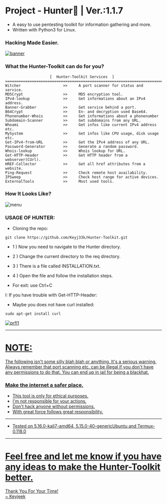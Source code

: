 # Project - Hunter:snake: | Ver.:1.1.7

- A easy to use pentesting toolkit for information gathering and more.
- Written with Python3 for Linux.

### Hacking Made Easier.

<a href="https://github.com/Keyj33k/Hunter/archive/refs/heads/main.zip"><img src="https://github.com/Keyj33k/Hunter-Toolkit/blob/main/imgs/HunteR(2).png?raw=true" alt="banner"/></a>

### What the Hunter-Toolkit can do for you?
```
                    [  Hunter-Toolkit Services  ]   
==========================================================================
Witcher                   >>     A port scanner for status and service.
MD5Crypt                  >>     MD5 encryption tool.
IPv4-lookup               >>     Get informations about an IPv4 address.
Banner-Grabber            >>     Get service behind a port.
B64Crypt                  >>     En- and decryption used Base64.
Phonenumber-Whois         >>     Get informations about a phonenumber
Subdomain-Scanner         >>     Get subdomains from any URL.
Whoami                    >>     Get infos like current IPv4 address etc.
MySystem                  >>     Get infos like CPU usage, disk usage etc.
Get-IPv4-from-URL         >>     Get the IPv4 address of any URL.
Password-Generator        >>     Generate a random password.
Whois-lookup              >>     Whois lookup for URL.
Get-HTTP-Header           >>     Get HTTP header from a webserver(CUrl).
HREF-Collector            >>     Get all href attributes from a website.
Ping-Request              >>     Check remote host availability.
IPSweep                   >>     Check host range for active devices.
ExternalTools             >>     Most used tools.
```
### How It Looks Like?
![menu](https://github.com/Keyj33k/Hunter-Toolkit/blob/main/imgs/menu.png?raw=true)

### USAGE OF HUNTER:

- Cloning the repo:
```
git clone https://github.com/Keyj33k/Hunter-Toolkit.git
```
- 1 )  Now you need to navigate to the Hunter directory.
- 2 )  Change the current directory to the req directory.
- 3 )  There is a file called INSTALLATION.txt.
- 4 )  Open the file and follow the installation steps.

- For exit: use Ctrl+C

I: If you have trouble with Get-HTTP-Header: 
- Maybe you does not have curl installed:
```
sudo apt-get install curl
```


<div id="profile">
  <a href="https://www.python.org/">
    <img src="https://github.com/Keyj33k/profiles/blob/main/profile/pypy.jpeg?raw=true" alt="prfl1"/>
    
---

# NOTE:
The following isn't some silly blah blah or anything. It's a serious warning.
Always remember that port scanning etc. can be illegal if you don't have any
permissions to do that. You can end up in jail for being a blackhat.
    
### Make the internet a safer place.
    
    
- This tool is only for ethical purposes. 
- I'm not responsible for your actions. 
- Don't hack anyone without permissions.
- With great force follows great responsibility.

---
  
- Tested on 5.16.0-kali7-amd64, 5.15.0-40-genericUbuntu and Termux-0.118.0
  
---

# Feel free and let me know if you have any ideas to make the Hunter-Toolkit better.

Thank You For Your Time!<br>
~ Keyjeek

